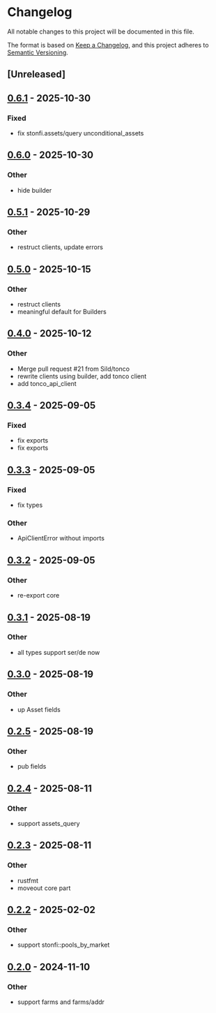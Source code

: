 # Changelog

All notable changes to this project will be documented in this file.

The format is based on [Keep a Changelog](https://keepachangelog.com/en/1.0.0/),
and this project adheres to [Semantic Versioning](https://semver.org/spec/v2.0.0.html).

## [Unreleased]

## [0.6.1](https://github.com/Sild/api_clients_rs/compare/stonfi_api_client-v0.6.0...stonfi_api_client-v0.6.1) - 2025-10-30

### Fixed

- fix stonfi.assets/query unconditional_assets

## [0.6.0](https://github.com/Sild/api_clients_rs/compare/stonfi_api_client-v0.5.1...stonfi_api_client-v0.6.0) - 2025-10-30

### Other

- hide builder

## [0.5.1](https://github.com/Sild/api_clients_rs/compare/stonfi_api_client-v0.5.0...stonfi_api_client-v0.5.1) - 2025-10-29

### Other

- restruct clients, update errors

## [0.5.0](https://github.com/Sild/api_clients_rs/compare/stonfi_api_client-v0.4.0...stonfi_api_client-v0.5.0) - 2025-10-15

### Other

- restruct clients
- meaningful default for Builders

## [0.4.0](https://github.com/Sild/api_clients_rs/compare/stonfi_api_client-v0.3.4...stonfi_api_client-v0.4.0) - 2025-10-12

### Other

- Merge pull request #21 from Sild/tonco
- rewrite clients using builder, add tonco client
- add tonco_api_client

## [0.3.4](https://github.com/Sild/api_clients_rs/compare/stonfi_api_client-v0.3.3...stonfi_api_client-v0.3.4) - 2025-09-05

### Fixed

- fix exports
- fix exports

## [0.3.3](https://github.com/Sild/api_clients_rs/compare/stonfi_api_client-v0.3.2...stonfi_api_client-v0.3.3) - 2025-09-05

### Fixed

- fix types

### Other

- ApiClientError without imports

## [0.3.2](https://github.com/Sild/api_clients_rs/compare/stonfi_api_client-v0.3.1...stonfi_api_client-v0.3.2) - 2025-09-05

### Other

- re-export core

## [0.3.1](https://github.com/Sild/api_clients_rs/compare/stonfi_api_client-v0.3.0...stonfi_api_client-v0.3.1) - 2025-08-19

### Other

- all types support ser/de now

## [0.3.0](https://github.com/Sild/api_clients_rs/compare/stonfi_api_client-v0.2.5...stonfi_api_client-v0.3.0) - 2025-08-19

### Other

- up Asset fields

## [0.2.5](https://github.com/Sild/api_clients_rs/compare/stonfi_api_client-v0.2.4...stonfi_api_client-v0.2.5) - 2025-08-19

### Other

- pub fields

## [0.2.4](https://github.com/Sild/api_clients_rs/compare/stonfi_api_client-v0.2.3...stonfi_api_client-v0.2.4) - 2025-08-11

### Other

- support assets_query

## [0.2.3](https://github.com/Sild/api_clients_rs/compare/stonfi_api_client-v0.2.2...stonfi_api_client-v0.2.3) - 2025-08-11

### Other

- rustfmt
- moveout core part

## [0.2.2](https://github.com/Sild/api_clients_rs/compare/stonfi_api_client-v0.2.1...stonfi_api_client-v0.2.2) - 2025-02-02

### Other

- support stonfi::pools_by_market

## [0.2.0](https://github.com/Sild/api_clients_rs/compare/stonfi_api_client-v0.1.1...stonfi_api_client-v0.2.0) - 2024-11-10

### Other

- support farms and farms/addr

